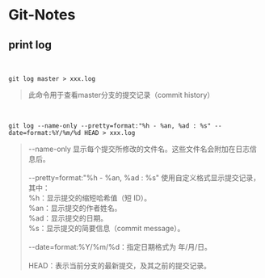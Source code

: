 # Git-Notes

## print log

<br>

```
git log master > xxx.log
```

>此命令用于查看master分支的提交记录（commit history）

<br>

```
git log --name-only --pretty=format:"%h - %an, %ad : %s" --date=format:%Y/%m/%d HEAD > xxx.log
```

>--name-only 显示每个提交所修改的文件名。这些文件名会附加在日志信息后。<br><br>
>--pretty=format:"%h - %an, %ad : %s" 使用自定义格式显示提交记录，其中：<br>
>%h：显示提交的缩短哈希值（短 ID）。<br>
>%an：显示提交的作者姓名。<br>
>%ad：显示提交的日期。<br>
>%s：显示提交的简要信息（commit message）。<br><br>
>--date=format:%Y/%m/%d：指定日期格式为 年/月/日。<br><br>
>HEAD：表示当前分支的最新提交，及其之前的提交记录。<br>
